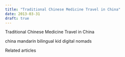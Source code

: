 ```yaml
---
title: "Traditional Chinese Medicine Travel in China"
date: 2013-03-31
draft: true
---
```


Traditional Chinese Medicine Travel in China  
  
  
  
  
  
  
  

<!--more--> china mandarin bilingual kid digital nomads

Related articles

